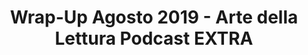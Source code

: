 ---
title: Wrap-Up Agosto 2019 - Arte della Lettura Podcast EXTRA
layout: post
categories: [Wrap-Up]
type: extra
description: Riassuntone dei libri letti e in lettura nel mese di Agosto 2019. Ne avete letto qualcuno anche voi, cosa ne pensate?
file: https://adlpodcast.s3.eu-west-3.amazonaws.com/extra_wu_agosto.mp3
length: "14:04"
videoid: ZfKHL4g2tDw
---